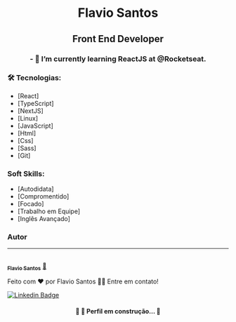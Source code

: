 <h1 align="center">Flavio Santos</h1>


<h2 align="center">Front End Developer</h2>


<h3 align="center">- 🌱 I’m currently learning ReactJS at @Rocketseat.</h3>


### 🛠 Tecnologias:

- [React]
- [TypeScript]
- [NextJS]
- [Linux]
- [JavaScript]
- [Html]
- [Css]
- [Sass]
- [Git]

### Soft Skills:
- [Autodidata]
- [Compromentido]
- [Focado]
- [Trabalho em Equipe]
- [Inglês Avançado]


### Autor
---

<a href="https://github.com/flvSantos15">
 <br />
 <sub><b>Flavio Santos</b></sub></a> <a href="https://github.com/flvSantos15" title="Flavio Santos">🚀</a>

Feito com ❤️ por Flavio Santos 👋🏽 Entre em contato!

[![Linkedin Badge](https://img.shields.io/badge/-Flavio-blue?style=flat-square&logo=Linkedin&logoColor=white&link=https://www.linkedin.com/in/flvsantos15/)](https://www.linkedin.com/in/tgmarinho/)


<h4 align="center"> 
	🚧 🚀 Perfil em construção...  🚧
</h4>
